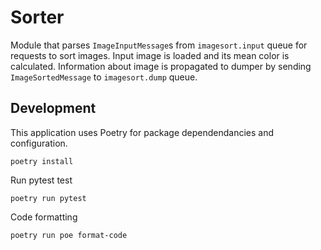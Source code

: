 # Sorter

Module that parses `ImageInputMessage`s from `imagesort.input` queue for requests to sort images. Input image is loaded and its mean color is calculated. Information about image is propagated to dumper by sending `ImageSortedMessage` to `imagesort.dump` queue.

## Development

This application uses Poetry for package dependendancies and configuration.

`poetry install`

Run pytest test

`poetry run pytest`

Code formatting

`poetry run poe format-code`
